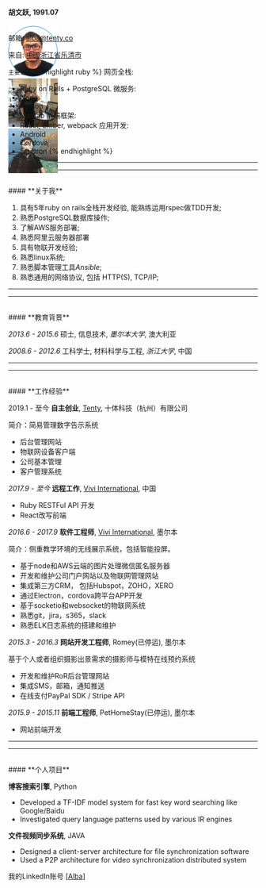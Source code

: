 <div class="col-xs-12">
  <div class="col-xs-6">
    <h4>胡文跃, 1991.07</h4>
  </div>
  <div class="col-xs-6" style="height: 0">
    <div class="slick">
      <div><img src="/assets/images/alba.png" width="100" style="margin:auto"/></div>
      <div><img src="/assets/images/alba2.jpg" width="100" style="margin:auto"/></div>
      <div><img src="/assets/images/alba3.jpg" width="100" style="margin:auto"/></div>
    </div>
  </div>
</div>

邮箱: [alba@tenty.co][email-to]

来自: [中国浙江省乐清市][address-url]

`主要语言`
{% highlight ruby %}
网页全栈:
 - Ruby on Rails + PostgreSQL
微服务:
 - Node
 - Python
 - MatLab
前端框架:
 - React, Ember, webpack
应用开发:
 - Android
 - Cordova
 - Electron
{% endhighlight %}

---
---
<br>
#### **关于我**

1. 具有5年ruby on rails全栈开发经验, 能熟练运用rspec做TDD开发;
2. 熟悉PostgreSQL数据库操作;
3. 了解AWS服务部署;
4. 熟悉阿里云服务器部署
4. 具有物联开发经验;
5. 熟悉linux系统;
6. 熟悉脚本管理工具*Ansible*;
7. 熟悉通用的网络协议, 包括 HTTP(S), TCP/IP;

---
---
<br>
#### **教育背景**

_2013.6 - 2015.6_ 硕士, 信息技术, *墨尔本大学*, 澳大利亚

_2008.6 - 2012.6_ 工科学士, 材料科学与工程, *浙江大学*, 中国

---
---
<br>
#### **工作经验**

2019.1 - 至今 **自主创业**, [Tenty][tenty-url], 十体科技（杭州）有限公司

简介：简易管理数字告示系统

- 后台管理网站
- 物联网设备客户端
- 公司基本管理
- 客户管理系统

_2017.9 - 至今_ **远程工作**, [Vivi International][vivi-url], 中国

- Ruby RESTFul API 开发
- React改写前端

_2016.6 - 2017.9_ **软件工程师**, [Vivi International][vivi-url], 墨尔本

简介：侧重教学环境的无线展示系统，包括智能投屏。

- 基于node和AWS云端的图片处理微信匿名服务器
- 开发和维护公司门户网站以及物联网管理网站
- 集成第三方CRM， 包括Hubspot，ZOHO，XERO
- 通过Electron，cordova跨平台APP开发
- 基于socketio和websocket的物联网系统
- 熟悉git，jira，s365，slack
- 熟悉ELK日志系统的搭建和维护

_2015.3 - 2016.3_ **网站开发工程师**, Romey(已停运), 墨尔本

基于个人或者组织摄影出景需求的摄影师与模特在线预约系统
- 开发和维护RoR后台管理网站
- 集成SMS，邮箱，通知推送
- 在线支付PayPal SDK / Stripe API

_2015.9 - 2015.11_ **前端工程师**, PetHomeStay(已停运), 墨尔本

- 网站前端开发

---
---
<br>
#### **个人项目**

**博客搜索引擎**, Python

- Developed a TF-IDF model system for fast key word searching like Google/Baidu
- Investigated query language patterns used by various IR engines

**文件视频同步系统**, JAVA

- Designed a client-server architecture for file synchronization software
- Used a P2P architecture for video synchronization distributed system

 我的LinkedIn账号 [[Alba][linkedIn]]

[address-url]:/general/2018/01/08/温州人为什么精于经商致富.html
[email-to]: mailto:alba@tenty.co
[linkedIn]: https://au.linkedin.com/in/alba-hoo
[vivi-url]:https://www.vivi.io
[tenty-url]:https://tenty.co
